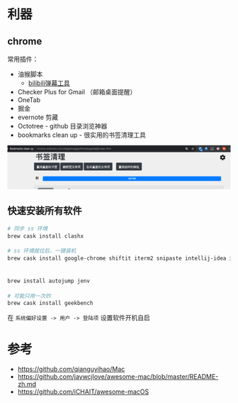 # 利器
## chrome
常用插件：

- 油猴脚本
  - [bilibili弹幕工具](https://greasyfork.org/en/scripts/378513-bilibili-cc%E5%AD%97%E5%B9%95%E5%B7%A5%E5%85%B7)
- Checker Plus for Gmail （邮箱桌面提醒）
- OneTab
- 掘金
- evernote 剪藏
- Octotree - github 目录浏览神器
- bookmarks clean up - 很实用的书签清理工具

![](https://raw.githubusercontent.com/easterfan/picgo/master/blingbling/2020/20200402073701.png)

## 快速安装所有软件
```bash
# 同步 ss 环境
brew cask install clashx

# ss 环境就位后，一键装机
brew cask install google-chrome shiftit iterm2 snipaste intellij-idea iina sogouinput licecap picgo neteasemusic atom obs firefox baidunetdisk postman xmind keepassx nutstore evernote cheatsheet calibre the-unarchiver rescuetime hiddenbar


brew install autojump jenv

# 可能只用一次的
brew cask install geekbench

```
在 `系统偏好设置 -> 用户 -> 登陆项` 设置软件开机自启

# 参考
- https://github.com/qianguyihao/Mac
- https://github.com/jaywcjlove/awesome-mac/blob/master/README-zh.md
- https://github.com/iCHAIT/awesome-macOS

